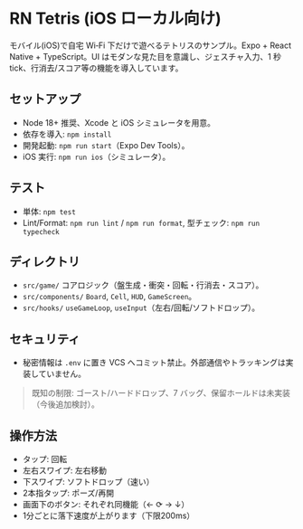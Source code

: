 # RN Tetris (iOS ローカル向け)

モバイル(iOS)で自宅 Wi‑Fi 下だけで遊べるテトリスのサンプル。Expo + React Native + TypeScript。UI はモダンな見た目を意識し、ジェスチャ入力、1 秒 tick、行消去/スコア等の機能を導入しています。

## セットアップ
- Node 18+ 推奨、Xcode と iOS シミュレータを用意。
- 依存を導入: `npm install`
- 開発起動: `npm run start`（Expo Dev Tools）。
- iOS 実行: `npm run ios`（シミュレータ）。

## テスト
- 単体: `npm test`
- Lint/Format: `npm run lint` / `npm run format`, 型チェック: `npm run typecheck`

## ディレクトリ
- `src/game/` コアロジック（盤生成・衝突・回転・行消去・スコア）。
- `src/components/` `Board`, `Cell`, `HUD`, `GameScreen`。
- `src/hooks/` `useGameLoop`, `useInput`（左右/回転/ソフトドロップ）。

## セキュリティ
- 秘密情報は `.env` に置き VCS へコミット禁止。外部通信やトラッキングは実装していません。

> 既知の制限: ゴースト/ハードドロップ、7 バッグ、保留ホールドは未実装（今後追加検討）。

## 操作方法
  - タップ: 回転
  - 左右スワイプ: 左右移動
  - 下スワイプ: ソフトドロップ（速い）
  - 2本指タップ: ポーズ/再開
  - 画面下のボタン: それぞれ同機能（← ⟳ → ↓）
  - 1分ごとに落下速度が上がります（下限200ms）